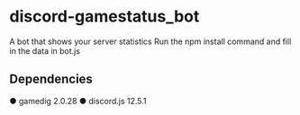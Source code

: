 # discord-gamestatus_bot
A bot that shows your server statistics
Run the npm install command and fill in the data in bot.js

## Dependencies
● gamedig 2.0.28
● discord.js 12.5.1
